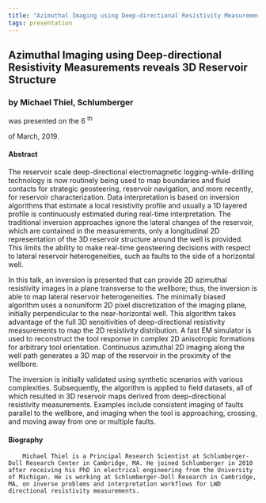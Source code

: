 ```yaml
---
title: "Azimuthal Imaging using Deep-directional Resistivity Measurements reveals 3D Reservoir Structure (Michael Thiel, Schlumberger)"
tags: presentation
---
```



		
<h2>
Azimuthal Imaging using Deep-directional Resistivity Measurements reveals 3D Reservoir Structure
</h2>

 



		
<h3>
by Michael Thiel, Schlumberger
</h3>

 



 
<p>
was presented on the 6
<sup>
th
</sup>

 of March, 2019.
</p>

	

            

<h4>
Abstract
</h4>



    
<p>
The reservoir scale deep-directional electromagnetic logging-while-drilling technology is now routinely being used to map boundaries and fluid contacts for strategic geosteering, reservoir navigation, and more recently, for reservoir characterization. Data interpretation is based on inversion algorithms that estimate a local resistivity profile and usually a 1D layered profile is continuously estimated during real-time interpretation. The traditional inversion approaches ignore the lateral changes of the reservoir, which are contained in the measurements, only a longitudinal 2D representation of the 3D reservoir structure around the well is provided. This limits the ability to make real-time geosteering decisions with respect to lateral reservoir heterogeneities, such as faults to the side of a horizontal well.
</p>

<p>


In this talk, an inversion is presented that can provide 2D azimuthal resistivity images in a plane transverse to the wellbore; thus, the inversion is able to map lateral reservoir heterogeneities. The minimally biased algorithm uses a nonuniform 2D pixel discretization of the imaging plane, initially perpendicular to the near-horizontal well.  This algorithm takes advantage of the full 3D sensitivities of deep-directional resistivity measurements to map the 2D resistivity distribution. A fast EM simulator is used to reconstruct the tool response in complex 2D anisotropic formations for arbitrary tool orientation. Continuous azimuthal 2D imaging along the well path generates a 3D map of the reservoir in the proximity of the wellbore.
</p>

<p>


The inversion is initially validated using synthetic scenarios with various complexities. Subsequently, the algorithm is applied to field datasets, all of which resulted in 3D reservoir maps derived from deep-directional resistivity measurements. Examples include consistent imaging of faults parallel to the wellbore, and imaging when the tool is approaching, crossing, and moving away from one or multiple faults.

</p>



      

   

<h4>
Biography
</h4>



      
<p>


        Michael Thiel is a Principal Research Scientist at Schlumberger-Doll Research Center in Cambridge, MA. He joined Schlumberger in 2010 after receiving his PhD in electrical engineering from the University of Michigan. He is working at Schlumberger-Doll Research in Cambridge, MA, on inverse problems and interpretation workflows for LWD directional resistivity measurements.

      
</p>











